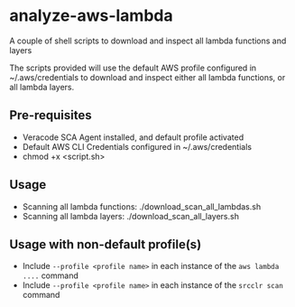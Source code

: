 # analyze-aws-lambda
A couple of shell scripts to download and inspect all lambda functions and layers

The scripts provided will use the default AWS profile configured in ~/.aws/credentials to download and inspect either all lambda functions, or all lambda layers.

## Pre-requisites
- Veracode SCA Agent installed, and default profile activated
- Default AWS CLI Credentials configured in ~/.aws/credentials
- chmod +x <script.sh>

## Usage
- Scanning all lambda functions: ./download_scan_all_lambdas.sh
- Scanning all lambda layers: ./download_scan_all_layers.sh

## Usage with non-default profile(s)
- Include `--profile <profile name>` in each instance of the `aws lambda ....` command
- Include `--profile <profile name>` in each instance of the `srcclr scan` command
